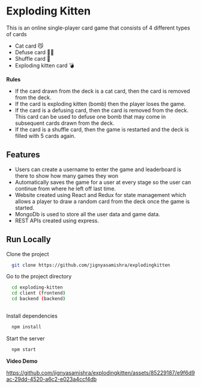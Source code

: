 
# Exploding Kitten
This is an online single-player card game that consists of 4 different types of cards

- Cat card 😼
- Defuse card 🙅‍♂️
- Shuffle card 🔀
- Exploding kitten card 💣

**Rules** 

- If the card drawn from the deck is a cat card, then the card is removed from the deck.
- If the card is exploding kitten (bomb) then the player loses the game.
- If the card is a defusing card, then the card is removed from the deck. This card can be used to defuse one bomb that may come in subsequent cards drawn from the deck.
- If the card is a shuffle card, then the game is restarted and the deck is filled with 5 cards again.




## Features

- Users can create a username to enter the game and leaderboard is there to show how many games they won
- Automatically saves the game for a user at every stage so the user can continue from where he left off last time.
-  Website created using React and Redux for state management which allows a player to draw a random card from the deck once the game is started.
- MongoDb is used to store all the user data and game data.
- REST APIs created using express.


## Run Locally

Clone the project

```bash
  git clone https://github.com/jignyasamishra/explodingkitten
```

Go to the project directory

```bash
  cd exploding-kitten 
  cd client (frontend)
  cd backend (backend)
  
```

Install dependencies

```bash
  npm install
```

Start the server

```bash
  npm start
```

**Video Demo**


https://github.com/jignyasamishra/explodingkitten/assets/85229187/e9f6d9ac-29dd-4520-a6c2-e023a4ccf4db

